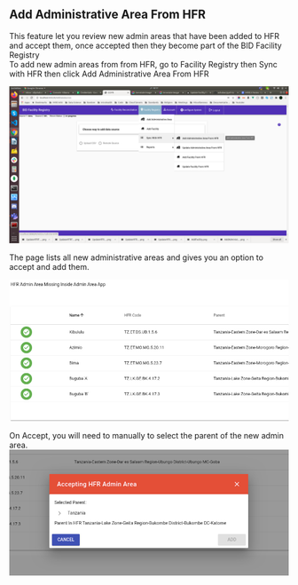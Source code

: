 ## Add Administrative Area From HFR
This feature let you review new admin areas that have been added to HFR and accept them, once accepted then they become part of the BID Facility Registry<br>
To add new admin areas from from HFR, go to Facility Registry then Sync with HFR then click Add Administrative Area From HFR

![](../images/AddHFRAdminAreaMenu.png)


The page lists all new administrative areas and gives you an option to accept and add them.

![](../images/AddHFRAdminArea.png)

On Accept, you will need to manually to select the parent of the new admin area.
![](../images/AddHFRAdminAreaAccept.png)
